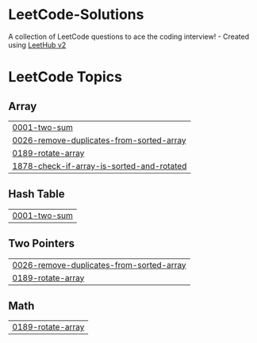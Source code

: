 # LeetCode-Solutions
A collection of LeetCode questions to ace the coding interview! - Created using [LeetHub v2](https://github.com/arunbhardwaj/LeetHub-2.0)

<!---LeetCode Topics Start-->
# LeetCode Topics
## Array
|  |
| ------- |
| [0001-two-sum](https://github.com/varchasv2005/LeetCode-Solutions/tree/master/0001-two-sum) |
| [0026-remove-duplicates-from-sorted-array](https://github.com/varchasv2005/LeetCode-Solutions/tree/master/0026-remove-duplicates-from-sorted-array) |
| [0189-rotate-array](https://github.com/varchasv2005/LeetCode-Solutions/tree/master/0189-rotate-array) |
| [1878-check-if-array-is-sorted-and-rotated](https://github.com/varchasv2005/LeetCode-Solutions/tree/master/1878-check-if-array-is-sorted-and-rotated) |
## Hash Table
|  |
| ------- |
| [0001-two-sum](https://github.com/varchasv2005/LeetCode-Solutions/tree/master/0001-two-sum) |
## Two Pointers
|  |
| ------- |
| [0026-remove-duplicates-from-sorted-array](https://github.com/varchasv2005/LeetCode-Solutions/tree/master/0026-remove-duplicates-from-sorted-array) |
| [0189-rotate-array](https://github.com/varchasv2005/LeetCode-Solutions/tree/master/0189-rotate-array) |
## Math
|  |
| ------- |
| [0189-rotate-array](https://github.com/varchasv2005/LeetCode-Solutions/tree/master/0189-rotate-array) |
<!---LeetCode Topics End-->